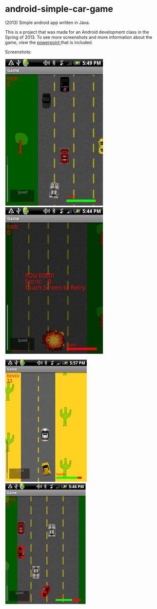 # android-simple-car-game
(2013) Simple android app written in Java.

This is a project that was made for an Android development class in the Spring of 2013. To see more screenshots and more information about the game, view the <a href="https://github.com/rankinbc/android-simple-car-game/blob/master/CS509%20Final%20Presentation.pptx">powerpoint </a> that is included.

Screenshots:

![Alt text](SCREENSHOTS/pic1.png?raw=true "Screenshot 0")
![Alt text](SCREENSHOTS/pic4.png?raw=true "Screenshot 3")

![Alt text](SCREENSHOTS/pic2.png?raw=true "Screenshot 1")
![Alt text](SCREENSHOTS/pic3.png?raw=true "Screenshot 2")
